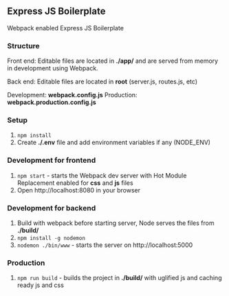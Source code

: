 ## Express JS Boilerplate

Webpack enabled Express JS Boilerplate

### Structure

Front end: Editable files are located in __./app/__ and are served from memory in development using Webpack.

Back end: Editable files are located in __root__ (server.js, routes.js, etc)

Development: __webpack.config.js__
Production: __webpack.production.config.js__

### Setup

1. `npm install`
2. Create __./.env__ file and add environment variables if any (NODE_ENV)

### Development for frontend

1. `npm start` - starts the Webpack dev server with Hot Module Replacement enabled for __css__ and __js__ files
2. Open http://localhost:8080 in your browser

### Development for backend

1. Build with webpack before starting server, Node serves the files from __./build/__
2. `npm install -g nodemon`
3. `nodemon ./bin/www` - starts the server on http://localhost:5000 

### Production

1. `npm run build` - builds the project in __./build/__ with uglified js and caching ready js and css